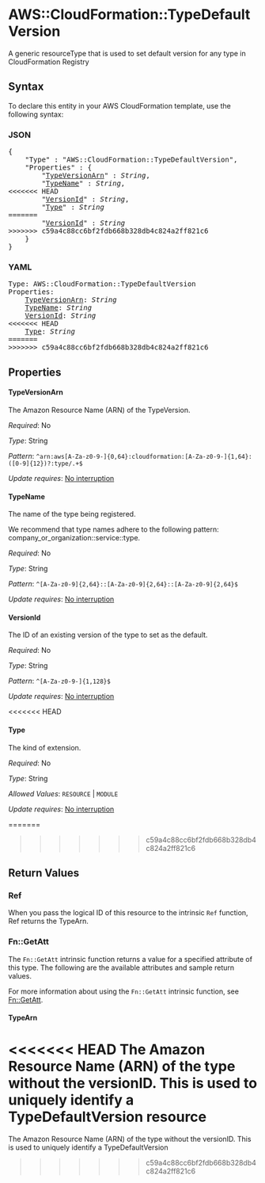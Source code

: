 # AWS::CloudFormation::TypeDefaultVersion

A generic resourceType that is used to set default version for any type in CloudFormation Registry

## Syntax

To declare this entity in your AWS CloudFormation template, use the following syntax:

### JSON

<pre>
{
    "Type" : "AWS::CloudFormation::TypeDefaultVersion",
    "Properties" : {
        "<a href="#typeversionarn" title="TypeVersionArn">TypeVersionArn</a>" : <i>String</i>,
        "<a href="#typename" title="TypeName">TypeName</a>" : <i>String</i>,
<<<<<<< HEAD
        "<a href="#versionid" title="VersionId">VersionId</a>" : <i>String</i>,
        "<a href="#type" title="Type">Type</a>" : <i>String</i>
=======
        "<a href="#versionid" title="VersionId">VersionId</a>" : <i>String</i>
>>>>>>> c59a4c88cc6bf2fdb668b328db4c824a2ff821c6
    }
}
</pre>

### YAML

<pre>
Type: AWS::CloudFormation::TypeDefaultVersion
Properties:
    <a href="#typeversionarn" title="TypeVersionArn">TypeVersionArn</a>: <i>String</i>
    <a href="#typename" title="TypeName">TypeName</a>: <i>String</i>
    <a href="#versionid" title="VersionId">VersionId</a>: <i>String</i>
<<<<<<< HEAD
    <a href="#type" title="Type">Type</a>: <i>String</i>
=======
>>>>>>> c59a4c88cc6bf2fdb668b328db4c824a2ff821c6
</pre>

## Properties

#### TypeVersionArn

The Amazon Resource Name (ARN) of the TypeVersion.

_Required_: No

_Type_: String

_Pattern_: <code>^arn:aws[A-Za-z0-9-]{0,64}:cloudformation:[A-Za-z0-9-]{1,64}:([0-9]{12})?:type/.+$</code>

_Update requires_: [No interruption](https://docs.aws.amazon.com/AWSCloudFormation/latest/UserGuide/using-cfn-updating-stacks-update-behaviors.html#update-no-interrupt)

#### TypeName

The name of the type being registered.

We recommend that type names adhere to the following pattern: company_or_organization::service::type.

_Required_: No

_Type_: String

_Pattern_: <code>^[A-Za-z0-9]{2,64}::[A-Za-z0-9]{2,64}::[A-Za-z0-9]{2,64}$</code>

_Update requires_: [No interruption](https://docs.aws.amazon.com/AWSCloudFormation/latest/UserGuide/using-cfn-updating-stacks-update-behaviors.html#update-no-interrupt)

#### VersionId

The ID of an existing version of the type to set as the default.

_Required_: No

_Type_: String

_Pattern_: <code>^[A-Za-z0-9-]{1,128}$</code>

_Update requires_: [No interruption](https://docs.aws.amazon.com/AWSCloudFormation/latest/UserGuide/using-cfn-updating-stacks-update-behaviors.html#update-no-interrupt)

<<<<<<< HEAD
#### Type

The kind of extension.

_Required_: No

_Type_: String

_Allowed Values_: <code>RESOURCE</code> | <code>MODULE</code>

_Update requires_: [No interruption](https://docs.aws.amazon.com/AWSCloudFormation/latest/UserGuide/using-cfn-updating-stacks-update-behaviors.html#update-no-interrupt)

=======
>>>>>>> c59a4c88cc6bf2fdb668b328db4c824a2ff821c6
## Return Values

### Ref

When you pass the logical ID of this resource to the intrinsic `Ref` function, Ref returns the TypeArn.

### Fn::GetAtt

The `Fn::GetAtt` intrinsic function returns a value for a specified attribute of this type. The following are the available attributes and sample return values.

For more information about using the `Fn::GetAtt` intrinsic function, see [Fn::GetAtt](https://docs.aws.amazon.com/AWSCloudFormation/latest/UserGuide/intrinsic-function-reference-getatt.html).

#### TypeArn

<<<<<<< HEAD
The Amazon Resource Name (ARN) of the type without the versionID. This is used to uniquely identify a TypeDefaultVersion resource
=======
The Amazon Resource Name (ARN) of the type without the versionID. This is used to uniquely identify a TypeDefaultVersion
>>>>>>> c59a4c88cc6bf2fdb668b328db4c824a2ff821c6
